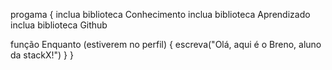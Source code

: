 progama
{
  inclua biblioteca Conhecimento
	inclua biblioteca Aprendizado
	inclua biblioteca Github
  
  função
    Enquanto (estiverem no perfil)
    {
      escreva("Olá, aqui é o Breno, aluno da stackX!")
    }
}
